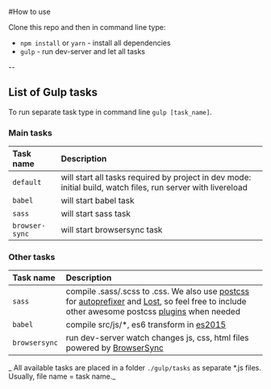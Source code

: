 #How to use

Clone this repo and then in command line type:

* `npm install` or `yarn` - install all dependencies
* `gulp` - run dev-server and let all tasks

--

## List of Gulp tasks

To run separate task type in command line `gulp [task_name]`.

### Main tasks
Task name          | Description                                                      
:------------------|:----------------------------------
`default`          | will start all tasks required by project in dev mode: initial build, watch files, run server with livereload
`babel`            | will start babel task 
`sass`             | will start sass task 
`browser-sync`     | will start browsersync task

### Other tasks
Task name          | Description                                                      
:------------------|:----------------------------------
`sass` 	           | compile .sass/.scss to .css. We also use [postcss](https://github.com/postcss/postcss) for [autoprefixer](https://github.com/postcss/autoprefixer) and [Lost](https://github.com/peterramsing/lost), so feel free to include other awesome postcss [plugins](https://github.com/postcss/postcss#plugins) when needed
`babel`            | compile src/js/*, es6 transform in [es2015](https://babeljs.io/)
`browsersync`      | run dev-server watch changes js, css, html files powered by [BrowserSync](https://www.browsersync.io/)


_ All available tasks are placed in a folder `./gulp/tasks` as separate *.js files. Usually, file name = task name._






